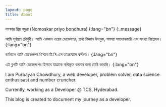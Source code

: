 ```yaml
---
layout: page
title: About
---
```


নমস্কার প্রিয় বন্ধুরা (Nomoskar priyo bondhura)
{:lang="bn"}
{:.message}

আমি পূর্বায়ণ চৌধুরী। আমি একজন ওয়েব ডেভেলপর, তথ্য বিজ্ঞান উৎসুক, সমস্যা সমাধানকারি এবং সংখ্যা বিশ্লেষক।
{:lang="bn"}

বর্তমানে আমি ডেভেলপর হিসাবে টি.সি.এস হায়দ্রাবাদে কর্মরত।
{:lang="bn"}

এই ব্লগটি আমি ডেভেলপের হিসাবে যাত্রাকে নথিভুক্ত করবার জন্য তৈরি করেছি।
{:lang="bn"}

I am Purbayan Chowdhury, a web developer, problem solver, data science enthusisast and number cruncher.

Currently, working as a Developer @ TCS, Hyderabad.

This blog is created to document my journey as a developer.
